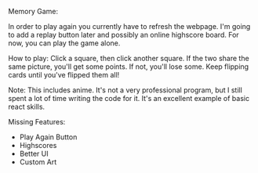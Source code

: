 Memory Game:

In order to play again you currently have to refresh the webpage. I'm going to add a replay button later and possibly an online highscore board. For now, you can play the game alone.

How to play: 
Click a square, then click another square. If the two share the same picture, you'll get some points. If not, you'll lose some. Keep flipping cards until you've flipped them all!

Note: This includes anime. It's not a very professional program, but I still spent a lot of time writing the code for it. It's an excellent example of basic react skills.

Missing Features:
- Play Again Button
- Highscores
- Better UI
- Custom Art
